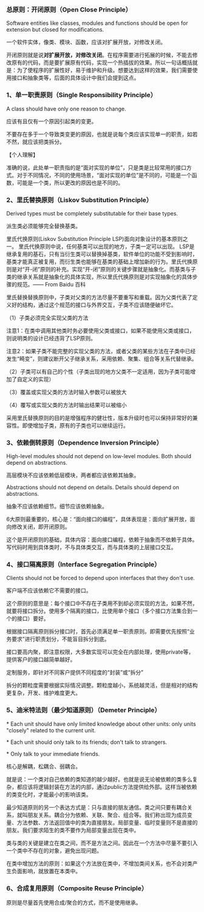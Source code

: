 ### **总原则：开闭原则（Open Close Principle）**

Software entities like classes, modules and functions should be open for extension but closed for modifications.

一个软件实体，像类、模块、函数，应该对扩展开放，对修改关闭。

开闭原则就是说**对扩展开放，对修改关闭**。在程序需要进行拓展的时候，不能去修改原有的代码，而是要扩展原有代码，实现一个热插拔的效果。所以一句话概括就是：为了使程序的扩展性好，易于维护和升级。想要达到这样的效果，我们需要使用接口和抽象类等，后面的具体设计中我们会提到这点。

### **1、单一职责原则（Single Responsibility Principle）**

A class should have only one reason to change.

应该有且仅有一个原因引起类的变更。

不要存在多于一个导致类变更的原因，也就是说每个类应该实现单一的职责，如若不然，就应该把类拆分。

【个人理解】

准确的说，此处单一职责指的是“面对实现的单位”，只是类是比较常用的接口方式。对于不同情况，不同的使用场景，“面对实现的单位”是不同的，可能是一个函数，可能是一个类，所以更改的原因也是不同的。

 

### **2、里氏替换原则（Liskov Substitution Principle）**

Derived types must be completely substitutable for their base types.

派生类必须能够完全替换基类。

里氏代换原则(Liskov Substitution Principle LSP)面向对象设计的基本原则之一。 里氏代换原则中说，任何基类可以出现的地方，子类一定可以出现。 LSP是继承复用的基石，只有当衍生类可以替换掉基类，软件单位的功能不受到影响时，基类才能真正被复用，而衍生类也能够在基类的基础上增加新的行为。里氏代换原则是对“开-闭”原则的补充。实现“开-闭”原则的关键步骤就是抽象化。而基类与子类的继承关系就是抽象化的具体实现，所以里氏代换原则是对实现抽象化的具体步骤的规范。—— From Baidu 百科

里氏替换替换原则中，子类对父类的方法尽量不要重写和重载。因为父类代表了定义好的结构，通过这个规范的接口与外界交互，子类不应该随便破坏它。

 （1）子类必须完全实现父类的方法

注意1：在类中调用其他类时务必要使用父类或接口，如果不能使用父类或接口，则说明类的设计已经违背了LSP原则。

注意2：如果子类不能完整的实现父类的方法，或者父类的某些方法在子类中已经发生“畸变”，则建议断开父子继承关系，采用依赖、聚集、组合等关系代替继承。

（2）子类可以有自己的个性（子类出现的地方父类不一定适用，因为子类可能增加了自定义的实现）

（3）覆盖或实现父类的方法时输入参数可以被放大

（4）覆写或实现父类的方法时输出结果可以被缩小

采用里氏替换原则的目的是增强程序的健壮性，版本升级时也可以保持非常好的兼容性。即使增加子类，原有的子类也可以继续运行。

 

### **3、依赖倒转原则（Dependence Inversion Principle）**

High-level modules should not depend on low-level modules. Both should depend on abstractions.

高层模块不应该依赖低层模块，两者都应该依赖其抽象。

Abstractions should not depend on details. Details should depend on abstractions.

抽象不应该依赖细节。细节应该依赖抽象。

6大原则最重要的，核心是：“面向接口的编程”，具体表现是：面向扩展开放，面向修改关闭，即开闭原则。

这个是开闭原则的基础，具体内容：面向接口编程，依赖于抽象而不依赖于具体。写代码时用到具体类时，不与具体类交互，而与具体类的上层接口交互。

 

### **4、接口隔离原则（Interface Segregation Principle）**

Clients should not be forced to depend upon interfaces that they don't use.

客户端不应该依赖它不需要的接口。

这个原则的意思是：每个接口中不存在子类用不到却必须实现的方法，如果不然，就要将接口拆分。使用多个隔离的接口，比使用单个接口（多个接口方法集合到一个的接口）要好。

根据接口隔离原则拆分接口时，首先必须满足单一职责原则。即需要优先按照“业务要求”进行职责划分，不能盲目拆分到底。

接口要高内聚，即注意权限，大多数实现可以完全在内部处理，使用private等，提供客户的接口越简单越好。

定制服务，即针对不同客户提供不同程度的“封装”或“拆分”

拆分的颗粒度需要根据实际情况调整。颗粒度越小，系统越灵活，但是相对的结构更复杂，开发、维护难度更大。

 

### **5、迪米特法则（最少知道原则）（Demeter Principle）**

\* Each unit should have only limited knowledge about other units: only units "closely" related to the current unit.

\* Each unit should only talk to its friends; don't talk to strangers.

\* Only talk to your immediate friends.

核心是解耦，松耦合、弱耦合。

就是说：一个类对自己依赖的类知道的越少越好。也就是说无论被依赖的类多么复杂，都应该将逻辑封装在方法的内部，通过public方法提供给外部。这样当被依赖的类变化时，才能最小的影响该类。

最少知道原则的另一个表达方式是：只与直接的朋友通信。类之间只要有耦合关系，就叫朋友关系。耦合分为依赖、关联、聚合、组合等。我们称出现为成员变量、方法参数、方法返回值中的类为直接朋友。局部变量、临时变量则不是直接的朋友。我们要求陌生的类不要作为局部变量出现在类中。

类与类的关键是建立在类之间，而不是方法之间。因此在一个方法中尽量不要引入一个类中不存在的对象，避免出现问题。

在类中增加方法的原则：如果这个方法放在类中，不增加类间关系，也不会对类产生负面影响，就放置在本类中。

 

### **6、合成复用原则（Composite Reuse Principle）**

原则是尽量首先使用合成/聚合的方式，而不是使用继承。

 